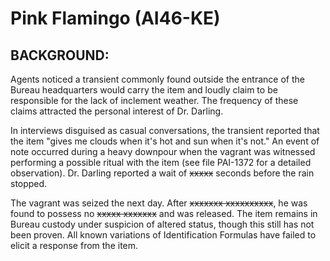 # Pink Flamingo (AI46-KE)

## BACKGROUND:

Agents noticed a transient commonly found outside the entrance of the Bureau headquarters would carry the item and loudly claim to be responsible for the lack of inclement weather. The frequency of these claims attracted the personal interest of Dr. Darling.

In interviews disguised as casual conversations, the transient reported that the item "gives me clouds when it's hot and sun when it's not." An event of note occurred during a heavy downpour when the vagrant was witnessed performing a possible ritual with the item (see file PAI-1372 for a detailed observation). Dr. Darling reported a wait of ~~xxxxx~~ seconds before the rain stopped.

The vagrant was seized the next day. After ~~xxxxxxx xxxxxxxxxx~~, he was found to possess no ~~xxxxx xxxxxxx~~ and was released. The item remains in Bureau custody under suspicion of altered status, though this still has not been proven. All known variations of Identification Formulas have failed to elicit a response from the item.
